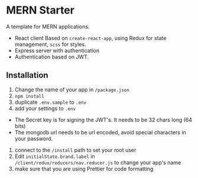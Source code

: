 # MERN Starter

A template for MERN applications.

- React client Based on `create-react-app`, using Redux for state management, `scss` for styles.
- Express server with authentication
- Authentication based on JWT.

## Installation

1. Change the name of your app in `/package.json`
1. `npm install`
1. duplicate `.env.sample` to `.env`
1. add your settings to `.env`

  - The Secret key is for signing the JWT's. It needs to be 32 chars long (64 bits)
  - The mongodb url needs to be url encoded, avoid special characters in your password. 

1. connect to the `/install` path to set your root user
1. Edit `initialState.brand.label` in `/client/redux/reducers/nav.reducer.js` to change your app's name
1. make sure that you are using Prettier for code formatting
